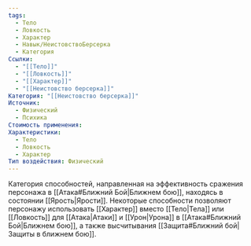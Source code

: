 ```yaml
---
tags:
  - Тело
  - Ловкость
  - Характер
  - Навык/НеистовствоБерсерка
  - Категория
Ссылки:
  - "[[Тело]]"
  - "[[Ловкость]]"
  - "[[Характер]]"
  - "[[Неистовство берсерка]]"
Категория: "[[Неистовство берсерка]]"
Источник:
  - Физический
  - Психика
Стоимость применения: 
Характеристики:
  - Тело
  - Ловкость
  - Характер
Тип воздействия: Физический
---
```

Категория способностей, направленная на эффективность сражения персонажа в [[Атака#Ближний Бой|Ближнем бою]], находясь в состоянии [[Ярость|Ярости]]. Некоторые способности позволяют персонажу использовать [[Характер]] вместо [[Тело|Тела]] или [[Ловкость]] для [[Атака|Атаки]] и [[Урон|Урона]] в [[Атака#Ближний Бой|Ближнем бою]], а также высчитывания [[Защита#Ближний бой|Защиты в ближнем бою]].